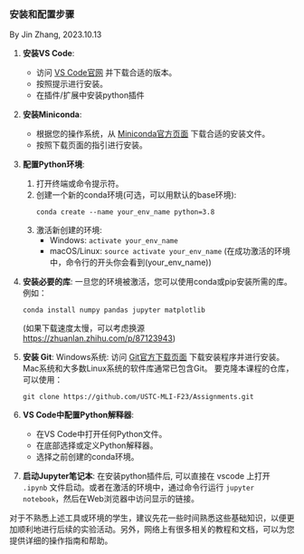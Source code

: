### 安装和配置步骤
By Jin Zhang, 2023.10.13


1. **安装VS Code**:
    - 访问 [VS Code官网](https://code.visualstudio.com/) 并下载合适的版本。
    - 按照提示进行安装。
    - 在插件/扩展中安装python插件

2. **安装Miniconda**:
    - 根据您的操作系统，从 [Miniconda官方页面](https://docs.conda.io/projects/miniconda/en/latest/) 下载合适的安装文件。
    - 按照下载页面的指引进行安装。

3. **配置Python环境**:
    1. 打开终端或命令提示符。
    2. 创建一个新的conda环境(可选，可以用默认的base环境): 
       ```
       conda create --name your_env_name python=3.8
       ```
    3. 激活新创建的环境: 
       - Windows: `activate your_env_name`
       - macOS/Linux: `source activate your_env_name`
        (在成功激活的环境中，命令行的开头你会看到(your_env_name))
4. **安装必要的库**:
   一旦您的环境被激活，您可以使用conda或pip安装所需的库。例如：
   ```
   conda install numpy pandas jupyter matplotlib
   ```
   (如果下载速度太慢，可以考虑换源 https://zhuanlan.zhihu.com/p/87123943)
5. **安装 Git**:
   Windows系统: 访问 [Git官方下载页面](https://git-scm.com/downloads) 下载安装程序并进行安装。Mac系统和大多数Linux系统的软件库通常已包含Git。
   要克隆本课程的仓库，可以使用：
   ```
   git clone https://github.com/USTC-MLI-F23/Assignments.git
   ```
6. **VS Code中配置Python解释器**:
    - 在VS Code中打开任何Python文件。
    - 在底部选择或定义Python解释器。
    - 选择之前创建的conda环境。

7. **启动Jupyter笔记本**:
   在安装python插件后, 可以直接在 vscode 上打开 `.ipynb` 文件启动。或者在激活的环境中，通过命令行运行 `jupyter notebook`，然后在Web浏览器中访问显示的链接。


对于不熟悉上述工具或环境的学生，建议先花一些时间熟悉这些基础知识，以便更加顺利地进行后续的实验活动。另外，网络上有很多相关的教程和文档，可以为您提供详细的操作指南和帮助。
